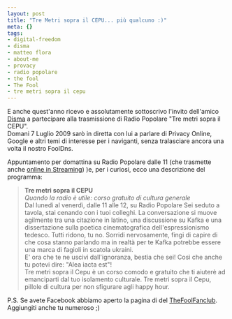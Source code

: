 ```yaml
--- 
layout: post
title: "Tre Metri sopra il CEPU... più qualcuno :)"
meta: {}
tags: 
- digital-freedom
- disma
- matteo flora
- about-me
- provacy
- radio popolare
- the fool
- The Fool
- tre metri sopra il cepu
---
```

E anche quest'anno ricevo e assolutamente sottoscrivo l'invito dell'amico [Disma](http://www.disma.biz/) a partecipare alla trasmissione di Radio Popolare "Tre metri sopra il CEPU".  
Domani 7 Luglio 2009 sarò in diretta con lui a parlare di Privacy Online, Google e altri temi di interesse per i naviganti, senza tralasciare ancora una volta il nostro FoolDns.  
   
Appuntamento per domattina su Radio Popolare dalle 11 (che trasmette anche [online in Streaming](http://www.radiopopolare.it/poplive/diretta/)) )e, per i curiosi, ecco una descrizione del programma:  
  
> **Tre metri sopra il CEPU**  
> *Quando la radio è utile: corso gratuito di cultura generale*  
> Dal lunedì al venerdì, dalle 11 alle 12, su Radio Popolare
> Sei seduto a tavola, stai cenando con i tuoi colleghi. La conversazione si muove agilmente tra una citazione in latino, una discussione su Kafka e una dissertazione sulla poetica cinematografica dell'espressionismo tedesco. Tutti ridono, tu no. Sorridi nervosamente, fingi di capire di che cosa stanno parlando ma in realtà  per te Kafka potrebbe essere una marca di fagioli in scatola ukraini.  
> E' ora che te ne uscivi dall'ignoranza, bestia che sei! Così che anche tu potevi dire: "Alea iacta est"!  
> Tre metri sopra il Cepu è un corso comodo e gratuito che ti aiuterè  ad emanciparti dal tuo isolamento culturale. Tre metri sopra il Cepu,  pillole di cultura per non sfigurare agli happy hour.    
  
P.S. Se avete Facebook abbiamo aperto la pagina di del [TheFoolFanclub](http://www.facebook.com/thefool.it). Aggiungiti anche tu numeroso ;) 
